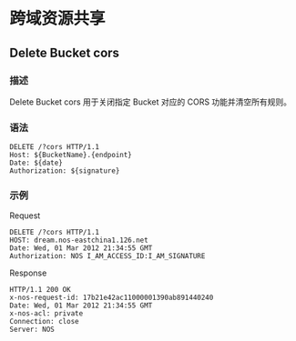 # 跨域资源共享

## Delete Bucket cors

### 描述

Delete Bucket cors 用于关闭指定 Bucket 对应的 CORS 功能并清空所有规则。

### 语法

	DELETE /?cors HTTP/1.1
	Host: ${BucketName}.{endpoint}
	Date: ${date}
	Authorization: ${signature}

### 示例
Request

	DELETE /?cors HTTP/1.1
	HOST: dream.nos-eastchina1.126.net
	Date: Wed, 01 Mar 2012 21:34:55 GMT
	Authorization: NOS I_AM_ACCESS_ID:I_AM_SIGNATURE

Response

	HTTP/1.1 200 OK
	x-nos-request-id: 17b21e42ac11000001390ab891440240
	Date: Wed, 01 Mar 2012 21:34:55 GMT
	x-nos-acl: private
	Connection: close
	Server: NOS